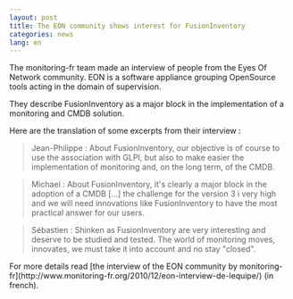 ```yaml
---
layout: post
title: The EON community shows interest for FusionInventory
categories: news
lang: en
---
```


The monitoring-fr team made an interview of people from the Eyes Of Network community. EON is a software appliance grouping OpenSource tools acting in the domain of supervision.

They describe FusionInventory as a major block in the implementation of a monitoring and CMDB solution.

Here are the translation of some excerpts from their interview :
<blockquote>Jean-Philippe : About FusionInventory, our objective is of course to use the association with GLPI, but also to make easier the implementation of monitoring and, on the long term, of the CMDB.</blockquote>
<blockquote>Michael : About FusionInventory, it's clearly a major block in the adoption of a CMDB [...] the challenge for the version 3 i very high and we will need innovations like FusionInventory to have the most practical answer for our users.</blockquote>
<blockquote>Sébastien : Shinken as FusionInventory are very interesting and deserve to be studied and tested. The world of  monitoring moves, innovates, we must take it into account and no stay "closed".</blockquote>
For more details read [the interview of the EON community by monitoring-fr](http://www.monitoring-fr.org/2010/12/eon-interview-de-lequipe/) (in french).

